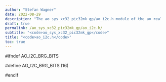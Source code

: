 ```yaml
---
author: "Stefan Wagner"
date: 2022-08-29
description: "The ao_sys_xc32_pic32mk_gp/ao_i2c.h module of the ao real-time operating system."
draft: true
permalink: /ao_sys_xc32_pic32mk_gp/ao_i2c.h/ 
subtitle: "<code>ao_sys_xc32_pic32mk_gp</code>"
title: "<code>ao_i2c.h</code>"
toc: true
---
```


#ifndef AO_I2C_BRG_BITS

#define AO_I2C_BRG_BITS     (16)

#endif

